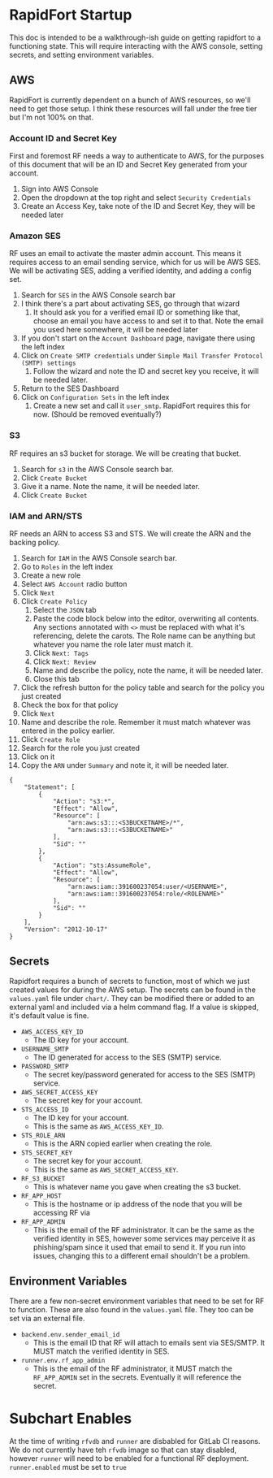 # RapidFort Startup

This doc is intended to be a walkthrough-ish guide on getting rapidfort to a functioning state. This will require interacting with the AWS console, setting secrets, and setting environment variables.

## AWS

RapidFort is currently dependent on a bunch of AWS resources, so we'll need to get those setup. I think these resources will fall under the free tier but I'm not 100% on that.

### Account ID and Secret Key

First and foremost RF needs a way to authenticate to AWS, for the purposes of this document that will be an ID and Secret Key generated from your account.

1. Sign into AWS Console
1. Open the dropdown at the top right and select `Security Credentials`
1. Create an Access Key, take note of the ID and Secret Key, they will be needed later

### Amazon SES

RF uses an email to activate the master admin account. This means it requires access to an email sending service, which for us will be AWS SES. We will be activating SES, adding a verified identity, and adding a config set.

1. Search for `SES` in the AWS Console search bar
1. I think there's a part about activating SES, go through that wizard
    1. It should ask you for a verified email ID or something like that, choose an email you have access to and set it to that. Note the email you used here somewhere, it will be needed later
1. If you don't start on the `Account Dashboard` page, navigate there using the left index
1. Click on `Create SMTP credentials` under `Simple Mail Transfer Protocol (SMTP) settings`
    1. Follow the wizard and note the ID and secret key you receive, it will be needed later.
1. Return to the SES Dashboard
1. Click on `Configuration Sets` in the left index
    1. Create a new set and call it `user_smtp`. RapidFort requires this for now. (Should be removed eventually?)

### S3

RF requires an s3 bucket for storage. We will be creating that bucket.

1. Search for `s3` in the AWS Console search bar.
1. Click `Create Bucket`
1. Give it a name. Note the name, it will be needed later.
1. Click `Create Bucket`

### IAM and ARN/STS

RF needs an ARN to access S3 and STS. We will create the ARN and the backing policy.

1. Search for `IAM` in the AWS Console search bar.
1. Go to `Roles` in the left index
1. Create a new role
1. Select `AWS Account` radio button
1. Click `Next`
1. Click `Create Policy`
    1. Select the `JSON` tab
    1. Paste the code block below into the editor, overwriting all contents. Any sections annotated with `<>` must be replaced with what it's referencing, delete the carots. The Role name can be anything but whatever you name the role later must match it.
    1. Click `Next: Tags`
    1. Click `Next: Review`
    1. Name and describe the policy, note the name, it will be needed later.
    1. Close this tab
1. Click the refresh button for the policy table and search for the policy you just created
1. Check the box for that policy
1. Click `Next`
1. Name and describe the role. Remember it must match whatever was entered in the policy earlier.
1. Click `Create Role`
1. Search for the role you just created
1. Click on it
1. Copy the `ARN` under `Summary` and note it, it will be needed later.

```
{
    "Statement": [
        {
            "Action": "s3:*",
            "Effect": "Allow",
            "Resource": [
                "arn:aws:s3:::<S3BUCKETNAME>/*",
                "arn:aws:s3:::<S3BUCKETNAME>"
            ],
            "Sid": ""
        },
        {
            "Action": "sts:AssumeRole",
            "Effect": "Allow",
            "Resource": [
                "arn:aws:iam::391600237054:user/<USERNAME>",
                "arn:aws:iam::391600237054:role/<ROLENAME>"
            ],
            "Sid": ""
        }
    ],
    "Version": "2012-10-17"
}
```

## Secrets

Rapidfort requires a bunch of secrets to function, most of which we just created values for during the AWS setup. The secrets can be found in the `values.yaml` file under `chart/`. They can be modified there or added to an external yaml and included via a helm command flag. If a value is skipped, it's default value is fine.

- `AWS_ACCESS_KEY_ID`
  - The ID key for your account.
- `USERNAME_SMTP`
  - The ID generated for access to the SES (SMTP) service.
- `PASSWORD_SMTP`
  - The secret key/password generated for access to the SES (SMTP) service.
- `AWS_SECRET_ACCESS_KEY`
  - The secret key for your account.
- `STS_ACCESS_ID`
  - The ID key for your account.
  - This is the same as `AWS_ACCESS_KEY_ID`.
- `STS_ROLE_ARN`
  - This is the ARN copied earlier when creating the role.
- `STS_SECRET_KEY`
  - The secret key for your account.
  - This is the same as `AWS_SECRET_ACCESS_KEY`.
- `RF_S3_BUCKET`
  - This is whatever name you gave when creating the s3 bucket.
- `RF_APP_HOST`
  - This is the hostname or ip address of the node that you will be accessing RF via
- `RF_APP_ADMIN`
  - This is the email of the RF administrator. It can be the same as the verified identity in SES, however some services may perceive it as phishing/spam since it used that email to send it. If you run into issues, changing this to a different email shouldn't be a problem.

## Environment Variables

There are a few non-secret environment variables that need to be set for RF to function. These are also found in the `values.yaml` file. They too can be set via an external file.

- `backend.env.sender_email_id`
  - This is the email ID that RF will attach to emails sent via SES/SMTP. It MUST match the verified identity in SES.
- `runner.env.rf_app_admin`
  - This is the email of the RF administrator, it MUST match the `RF_APP_ADMIN` set in the secrets. Eventually it will reference the secret.

# Subchart Enables

At the time of writing `rfvdb` and `runner` are disbabled for GitLab CI reasons. We do not currently have teh `rfvdb` image so that can stay disabled, however `runner` will need to be enabled for a functional RF deployment. `runner.enabled` must be set to `true`